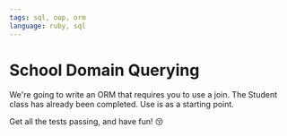 ```yaml
---
tags: sql, oop, orm
language: ruby, sql
---
```


School Domain Querying
======================

We're going to write an ORM that requires you to use a join. The Student class has already been completed. Use is as a starting point. 

Get all the tests passing, and have fun! :kissing_closed_eyes:



